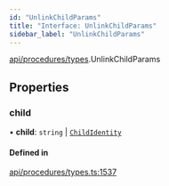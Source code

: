 ```yaml
---
id: "UnlinkChildParams"
title: "Interface: UnlinkChildParams"
sidebar_label: "UnlinkChildParams"
---
```


[api/procedures/types](../../../../../modules/API/Procedures/Types/Types.md).UnlinkChildParams

## Properties

### child

• **child**: `string` \| [`ChildIdentity`](../../../../../classes/API/Entities/Identity/ChildIdentity/ChildIdentity.md)

#### Defined in

[api/procedures/types.ts:1537](https://github.com/PolymeshAssociation/polymesh-sdk/blob/fe2e6dd1d/src/api/procedures/types.ts#L1537)
